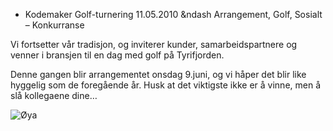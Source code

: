 * Kodemaker Golf-turnering
11.05.2010 &ndash Arrangement, Golf, Sosialt – Konkurranse

Vi fortsetter vår tradisjon, og inviterer kunder, samarbeidspartnere og venner i
bransjen til en dag med golf på Tyrifjorden.

Denne gangen blir arrangementet onsdag 9.juni, og vi håper det blir like
hyggelig som de foregående år. Husk at det viktigste ikke er å vinne, men å slå
kollegaene dine…

![Øya](/photos/blog/oya-stor.jpg)
